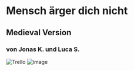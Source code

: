 # Mensch ärger dich nicht
## Medieval Version
### von Jonas K. und Luca S.
![Trello](https://trello.com/b/pylQReI8/it-projekt-mensch-ärger-dich-nicht)
![image](https://github.com/Reptudn/mensch-aergere-dich-nicht/assets/87537789/0f04d31c-cd99-4234-85d2-1bee14a016a0)

